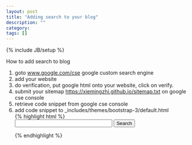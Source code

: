 ```yaml
---
layout: post
title: "Adding search to your blog"
description: ""
category: 
tags: []
---
```

{% include JB/setup %}

How to add search to blog

1. goto www.google.com/cse google custom search engine  
2. add your website  
3. do verification, put google html onto your website, click on verify.  
4. submit your sitemap https://xiemingzhi.github.io/sitemap.txt on google cse console  
5. retrieve code snippet from google cse console  
6. add code snippet to _includes/themes/bootstrap-3/default.html  
{% highlight html %}
		  <form action="http://www.google.com/cse" id="cse-search-box" target="_blank" class="navbar-form navbar-right" role="search">
			<input name="cx" type="hidden" value="your_cse_code_id" /> 
			<input name="ie" type="hidden" value="UTF-8" />
			<input name="q" size="30" />
			<input name="sa" type="submit" value="Search" /> 
		  </form>
{% endhighlight %}
